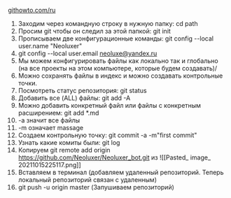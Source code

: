 [githowto.com/ru](https://githowto.com/ru)

1. Заходим через командную строку в нужную папку: cd path
2. Просим git чтобы он следил за этой папкой: git init
3. Прописываем две конфигурационные команды: git config --local user.name "Neoluxer"
4. git config --local user.email neoluxe@yandex.ru
5. Мы можем конфигурировать файлы как локально так и глобально (на все проекты на этом компьютере, которые будем создавать)/
6. Можно сохранять файлы в индекс и можно создавать контрольные точки.
7. Посмотреть статус репозитория: git status
8. Добавить все (ALL) файлы: git add -A
9. Можно добавить конкретный файл или файлы с конкретным расширением: git add *.md
10. -a значит все файлы
11. -m означает massage
12. Создаем контрольную точку: git commit -a -m"first commit"
13. Узнать какие комиты были: git log
14. Копируем
 git remote add origin https://github.com/Neoluxer/Neoluxer_bot.git из
![[Pasted_ image_ 20211015225117.png]]
15. Вставляем в терминал (добавляем удаленный репозиторий. Теперь локальный репозиторий связан с удаленным)
16. git push -u origin master  (Запушиваем репозиторий)